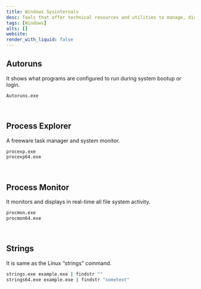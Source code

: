 ```yaml
---
title: Windows Sysinternals
desc: Tools that offer technical resources and utilities to manage, diagnose, troubleshoot, and monitor a Microsoft Windows environment.
tags: [Windows]
alts: []
website: 
render_with_liquid: false
---
```


## Autoruns

It shows what programs are configured to run during system bootup or login.

```sh
Autoruns.exe
```

<br />

## Process Explorer

A freeware task manager and system monitor.

```sh
procexp.exe
procexp64.exe
```

<br />

## Process Monitor

It monitors and displays in real-time all file system activity.

```sh
procmon.exe
procmon64.exe
```

<br />

## Strings

It is same as the Linux “strings” command.

```sh
strings.exe example.exe | findstr ""
strings64.exe example.exe | findstr "sometext"
```

<br />

